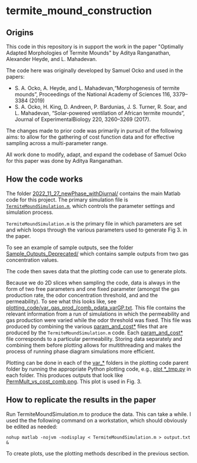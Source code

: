 # termite_mound_construction


## Origins
This code in this repository is in support the work in the paper "Optimally Adapted Morphologies of Termite Mounds" by Aditya Ranganathan, Alexander Heyde, and L. Mahadevan. 

The code here was originally developed by Samuel Ocko and used in the papers: 

* S. A. Ocko, A. Heyde, and L. Mahadevan,“Morphogenesis of termite mounds”, Proceedings of the National Academy of Sciences 116, 3379–3384 (2019)
* S. A. Ocko, H. King, D. Andreen, P. Bardunias, J. S. Turner, R. Soar, and L. Mahadevan, “Solar-powered ventilation of African termite mounds”, Journal of ExperimentalBiology 220, 3260–3269 (2017).

The changes made to prior code was primarily in pursuit of the following aims: to allow for the gathering of cost function data and for effective sampling across a multi-parameter range. 

All work  done to modify, adapt, and expand the codebase of Samuel Ocko for this paper was done by Aditya Ranganathan. 

## How the code works

The folder [2022_11_27_newPhase_withDiurnal/](phase_diagrams/2022_11_27_newPhase_withDiurnal/) contains the main Matlab code for this project. The primary simulation file is [`TermiteMoundSimulation.m`](phase_diagrams/2022_11_27_newPhase_withDiurnal/TermiteMoundSimulation.m), which controls the parameter settings and simulation process.

`TermiteMoundSimulation.m` is the primary file in which parameters are set and which loops through the various parameters used to generate Fig 3. in the paper. 

To see an example of sample outputs, see the folder [Sample_Outputs_Deprecated/](phase_diagrams/2022_11_27_newPhase_withDiurnal/Sample_Outputs_Deprecated/) which contains sample outputs from two gas concentration values. 

The code then saves data that the plotting code can use to generate plots. 

Because we do 2D slices when sampling the code, data is always in the form of two free parameters and one fixed parameter (amongst the gas production rate, the odor concentration threshold, and and the permeability). To see what this looks like, see [plotting_code/var_gas_prod_/comb_pdata_varGP.txt](phase_diagrams/plotting_code/var_gas_prod/comb_pdata_varGP.txt). This file contains the relevant information from a run of simulations in which the permeability and gas production were varied while the odor threshold was fixed. This file was produced by combining the various [param_and_cost*](phase_diagrams/plotting_code/params_and_cost.txt) files that are produced by the `TermiteMoundSimulation.m` code. Each [param_and_cost*](phase_diagrams/plotting_code/params_and_cost.txt) file corresponds to a particular permeability. Storing data separately and combining them before plotting allows for multithreading and makes the process of running phase diagram simulations more efficient.

Plotting can be done in each of the [var_*](phase_diagrams/plotting_code/) folders in the plotting code parent folder by running the appropriate Python plotting code, e.g., [plot *_tmp.py](phase_diagrams/plotting_code/var_gas_prod/plot_gas_tmp.py) in each folder. This produces outputs that look like [PermMult_vs_cost_comb.png](phase_diagrams/plotting_code/var_perm_mult/PermMult_vs_cost_comb.png). This plot is used in Fig. 3. 


## How to replicate the results in the paper

Run TermiteMoundSimulation.m to produce the data. This can take a while. I used the the following command on a workstation, which should obviously be edited as needed:

`nohup matlab -nojvm -nodisplay < TermiteMoundSimulation.m > output.txt &`

To create plots, use the plotting methods described in the previous section. 







